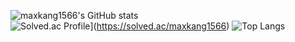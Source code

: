 ![maxkang1566's GitHub stats](https://github-readme-stats.vercel.app/api?username=maxkang1566&show_icons=true&theme=tokyonight)  
![Solved.ac Profile](http://mazassumnida.wtf/api/generate_badge?boj=maxkang1566)](https://solved.ac/maxkang1566)
![Top Langs](https://github-readme-stats.vercel.app/api/top-langs/?username=maxkang1566&layout=Demo&theme=onedark)
